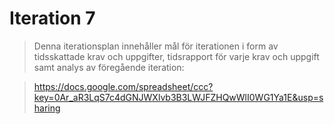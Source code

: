Iteration 7
============

> Denna iterationsplan innehåller mål för iterationen i form av tidsskattade krav och uppgifter, tidsrapport för varje 
> krav och uppgift samt analys av föregående iteration:

> https://docs.google.com/spreadsheet/ccc?key=0Ar_aR3LqS7c4dGNJWXlvb3B3LWJFZHQwWlI0WG1Ya1E&usp=sharing

